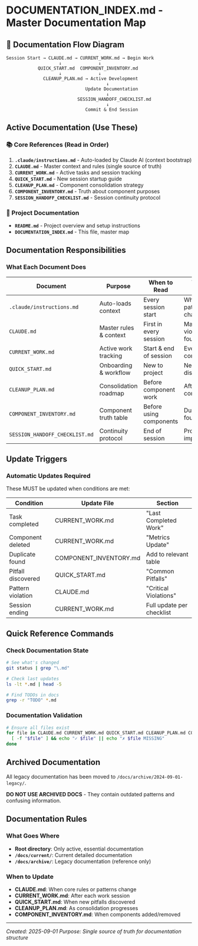 # DOCUMENTATION_INDEX.md - Master Documentation Map

## 🔄 Documentation Flow Diagram
```
Session Start → CLAUDE.md → CURRENT_WORK.md → Begin Work
                    ↓              ↓
            QUICK_START.md  COMPONENT_INVENTORY.md
                    ↓              ↓
              CLEANUP_PLAN.md → Active Development
                                      ↓
                              Update Documentation
                                      ↓
                           SESSION_HANDOFF_CHECKLIST.md
                                      ↓
                              Commit & End Session
```

## Active Documentation (Use These)

### 📚 Core References (Read in Order)
1. **`.claude/instructions.md`** - Auto-loaded by Claude AI (context bootstrap)
2. **`CLAUDE.md`** - Master context and rules (single source of truth)
3. **`CURRENT_WORK.md`** - Active tasks and session tracking
4. **`QUICK_START.md`** - New session startup guide
5. **`CLEANUP_PLAN.md`** - Component consolidation strategy
6. **`COMPONENT_INVENTORY.md`** - Truth about component purposes
7. **`SESSION_HANDOFF_CHECKLIST.md`** - Session continuity protocol

### 📖 Project Documentation
- **`README.md`** - Project overview and setup instructions
- **`DOCUMENTATION_INDEX.md`** - This file, master map

## Documentation Responsibilities

### What Each Document Does

| Document | Purpose | When to Read | When to Update |
|----------|---------|--------------|----------------|
| `.claude/instructions.md` | Auto-loads context | Every session start | When patterns change |
| `CLAUDE.md` | Master rules & context | First in every session | Major violations found |
| `CURRENT_WORK.md` | Active work tracking | Start & end of session | Every task completion |
| `QUICK_START.md` | Onboarding & workflow | New to project | New pitfalls discovered |
| `CLEANUP_PLAN.md` | Consolidation roadmap | Before component work | After consolidation |
| `COMPONENT_INVENTORY.md` | Component truth table | Before using components | Duplicates found |
| `SESSION_HANDOFF_CHECKLIST.md` | Continuity protocol | End of session | Process improvements |

## Update Triggers

### Automatic Updates Required
These MUST be updated when conditions are met:

| Condition | Update File | Section |
|-----------|------------|---------|
| Task completed | CURRENT_WORK.md | "Last Completed Work" |
| Component deleted | CURRENT_WORK.md | "Metrics Update" |
| Duplicate found | COMPONENT_INVENTORY.md | Add to relevant table |
| Pitfall discovered | QUICK_START.md | "Common Pitfalls" |
| Pattern violation | CLAUDE.md | "Critical Violations" |
| Session ending | CURRENT_WORK.md | Full update per checklist |

## Quick Reference Commands

### Check Documentation State
```bash
# See what's changed
git status | grep "\.md"

# Check last updates
ls -lt *.md | head -5

# Find TODOs in docs
grep -r "TODO" *.md
```

### Documentation Validation
```bash
# Ensure all files exist
for file in CLAUDE.md CURRENT_WORK.md QUICK_START.md CLEANUP_PLAN.md COMPONENT_INVENTORY.md SESSION_HANDOFF_CHECKLIST.md; do
  [ -f "$file" ] && echo "✓ $file" || echo "✗ $file MISSING"
done
```

## Archived Documentation

All legacy documentation has been moved to `/docs/archive/2024-09-01-legacy/`.

**DO NOT USE ARCHIVED DOCS** - They contain outdated patterns and confusing information.

## Documentation Rules

### What Goes Where
- **Root directory**: Only active, essential documentation
- **`/docs/current/`**: Current detailed documentation
- **`/docs/archive/`**: Legacy documentation (reference only)

### When to Update
- **CLAUDE.md**: When core rules or patterns change
- **CURRENT_WORK.md**: After each work session
- **QUICK_START.md**: When new pitfalls discovered
- **CLEANUP_PLAN.md**: As consolidation progresses
- **COMPONENT_INVENTORY.md**: When components added/removed

---

*Created: 2025-09-01*
*Purpose: Single source of truth for documentation structure*